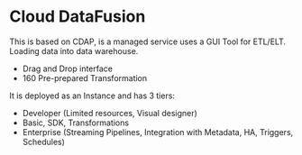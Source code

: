 # Cloud DataFusion

This is based on CDAP, is a managed service uses a GUI Tool for ETL/ELT. Loading data into data warehouse.

- Drag and Drop interface
- 160 Pre-prepared Transformation

It is deployed as an Instance and has 3 tiers:

- Developer (Limited resources, Visual designer)
- Basic, SDK, Transformations
- Enterprise (Streaming Pipelines, Integration with Metadata, HA, Triggers, Schedules)